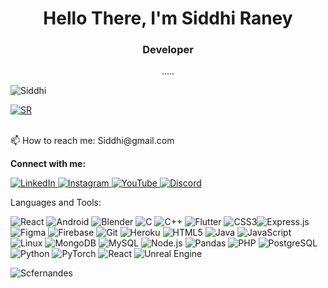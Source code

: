 
<h1 align="center">Hello There, I'm Siddhi Raney</h1> <h3 align="center">Developer</h3> <p align="center"> .....</p>
</p> 
<p align="left"> <img src="https://komarev.com/ghpvc/?username=SiddhiRaney&label=Profile%20views&color=0e75b6&style=flat" alt="Siddhi" /> </p> <p align="left"> <a href="https://github.com/ryo-ma/github-profile-trophy"> <img src="https://github-profile-trophy.vercel.app/?username=SiddhiRaney" alt="SR" /> </a> <br>
<br>
<p>📫 How to reach me: Siddhi@gmail.com</p>
<p><b>Connect with me:</b></p>
<p> <a href="https://www.linkedin.com/in/siddhi/" target="blank"> <img src="https://img.shields.io/badge/-%20Fers-blue?style=flat-square&logo=Linkedin&logoColor=white" alt="LinkedIn"> </a> <a href="https://instagram.com/Siddhi" target="blank"> <img src="https://img.shields.io/badge/--E4405F?style=flat-square&logo=Instagram&logoColor=white" alt="Instagram"> </a> <a href="https://www.youtube.com/c/Siddhi" target="blank"> <img src="https://img.shields.io/badge/-S-FF0000?style=flat-square&logo=YouTube&logoColor=white" alt="YouTube"> </a> <a href="https://discord.gg/v2TzrDz5Kz" target="blank"> <img src="https://img.shields.io/badge/-S-7289DA?style=flat-square&logo=Discord&logoColor=white" alt="Discord"> </a> </p>
Languages and Tools:

<p> <img alt="React" src="https://img.shields.io/badge/-React-61DAFB?style=flat-square&logo=React&logoColor=black" /> <img alt="Android" src="https://img.shields.io/badge/-Android-3DDC84?style=flat-square&logo=Android&logoColor=white" /> <img alt="Blender" src="https://img.shields.io/badge/-Blender-F5792A?style=flat-square&logo=Blender&logoColor=white" /> <img alt="C" src="https://img.shields.io/badge/-C-A8B9CC?style=flat-square&logo=C&logoColor=black" /> <img alt="C++" src="https://img.shields.io/badge/-C++-00599C?style=flat-square&logo=C%2B%2B&logoColor=white" /> <img alt="Flutter" src="https://img.shields.io/badge/-Flutter-02569B?style=flat-square&logo=Flutter&logoColor=white" /> <img alt="CSS3" src="https://img.shields.io/badge/-CSS3-1572B6?style=flat-square&logo=CSS3&logoColor=white" /><img alt="Express.js" src="https://img.shields.io/badge/-Express.js-000000?style=flat-square&logo=Express&logoColor=white" /> <img alt="Figma" src="https://img.shields.io/badge/-Figma-F24E1E?style=flat-square&logo=Figma&logoColor=white" /> <img alt="Firebase" src="https://img.shields.io/badge/-Firebase-FFCA28?style=flat-square&logo=Firebase&logoColor=black" /> <img alt="Git" src="https://img.shields.io/badge/-Git-F05032?style=flat-square&logo=Git&logoColor=white" /> <img alt="Heroku" src="https://img.shields.io/badge/-Heroku-430098?style=flat-square&logo=Heroku&logoColor=white" /> <img alt="HTML5" src="https://img.shields.io/badge/-HTML5-E34F26?style=flat-square&logo=HTML5&logoColor=white" /> <img alt="Java" src="https://img.shields.io/badge/-Java-007396?style=flat-square&logo=Java&logoColor=white" /> <img alt="JavaScript" src="https://img.shields.io/badge/-JavaScript-F7DF1E?style=flat-square&logo=JavaScript&logoColor=black" /> <img alt="Linux" src="https://img.shields.io/badge/-Linux-FCC624?style=flat-square&logo=Linux&logoColor=black" /> <img alt="MongoDB" src="https://img.shields.io/badge/-MongoDB-47A248?style=flat-square&logo=MongoDB&logoColor=white" /> <img alt="MySQL" src="https://img.shields.io/badge/-MySQL-4479A1?style=flat-square&logo=MySQL&logoColor=white" /> <img alt="Node.js" src="https://img.shields.io/badge/-Node.js-43853D?style=flat-square&logo=Node.js&logoColor=white" /> <img alt="Pandas" src="https://img.shields.io/badge/-Pandas-150458?style=flat-square&logo=Pandas&logoColor=white" /> <img alt="PHP" src="https://img.shields.io/badge/-PHP-777BB4?style=flat-square&logo=PHP&logoColor=white" /> <img alt="PostgreSQL" src="https://img.shields.io/badge/-PostgreSQL-336791?style=flat-square&logo=PostgreSQL&logoColor=white" /> <img alt="Python" src="https://img.shields.io/badge/-Python-3776AB?style=flat-square&logo=Python&logoColor=white" /> <img alt="PyTorch" src="https://img.shields.io/badge/-PyTorch-EE4C2C?style=flat-square&logo=PyTorch&logoColor=white" /> <img alt="React" src="https://img.shields.io/badge/-React-61DAFB?style=flat-square&logo=React&logoColor=black" /> <img alt="Unreal Engine" src="https://img.shields.io/badge/-Unreal%20Engine-0E1128?style=flat-square&logo=Unreal%20Engine&logoColor=white" /> </p> <p> <img align="center" src="https://github-readme-stats.vercel.app/api?username=SiddhiRaney&show_icons=true&locale=en" alt="Scfernandes" /> </p>

